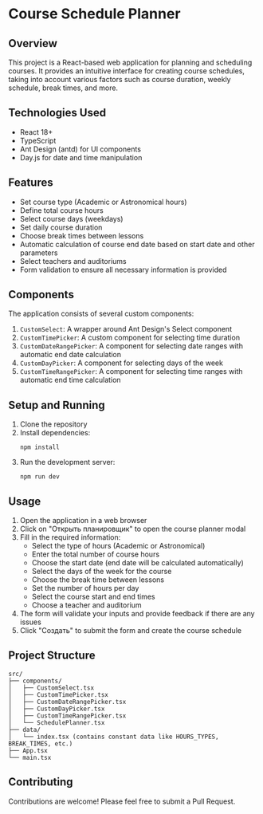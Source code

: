 # Course Schedule Planner

## Overview

This project is a React-based web application for planning and scheduling courses. It provides an intuitive interface for creating course schedules, taking into account various factors such as course duration, weekly schedule, break times, and more.

## Technologies Used

- React 18+
- TypeScript
- Ant Design (antd) for UI components
- Day.js for date and time manipulation

## Features

- Set course type (Academic or Astronomical hours)
- Define total course hours
- Select course days (weekdays)
- Set daily course duration
- Choose break times between lessons
- Automatic calculation of course end date based on start date and other parameters
- Select teachers and auditoriums
- Form validation to ensure all necessary information is provided

## Components

The application consists of several custom components:

1. `CustomSelect`: A wrapper around Ant Design's Select component
2. `CustomTimePicker`: A custom component for selecting time duration
3. `CustomDateRangePicker`: A component for selecting date ranges with automatic end date calculation
4. `CustomDayPicker`: A component for selecting days of the week
5. `CustomTimeRangePicker`: A component for selecting time ranges with automatic end time calculation

## Setup and Running

1. Clone the repository
2. Install dependencies:
   ```
   npm install
   ```
3. Run the development server:
   ```
   npm run dev
   ```

## Usage

1. Open the application in a web browser
2. Click on "Открыть планировщик" to open the course planner modal
3. Fill in the required information:
    - Select the type of hours (Academic or Astronomical)
    - Enter the total number of course hours
    - Choose the start date (end date will be calculated automatically)
    - Select the days of the week for the course
    - Choose the break time between lessons
    - Set the number of hours per day
    - Select the course start and end times
    - Choose a teacher and auditorium
4. The form will validate your inputs and provide feedback if there are any issues
5. Click "Создать" to submit the form and create the course schedule

## Project Structure

```
src/
├── components/
│   ├── CustomSelect.tsx
│   ├── CustomTimePicker.tsx
│   ├── CustomDateRangePicker.tsx
│   ├── CustomDayPicker.tsx
│   ├── CustomTimeRangePicker.tsx
│   └── SchedulePlanner.tsx
├── data/
│   └── index.tsx (contains constant data like HOURS_TYPES, BREAK_TIMES, etc.)
├── App.tsx
└── main.tsx
```

## Contributing

Contributions are welcome! Please feel free to submit a Pull Request.